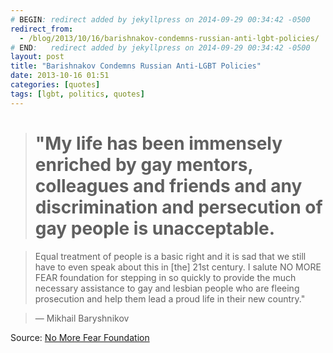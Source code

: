 ```yaml
---
# BEGIN: redirect added by jekyllpress on 2014-09-29 00:34:42 -0500
redirect_from:
  - /blog/2013/10/16/barishnakov-condemns-russian-anti-lgbt-policies/
# END:   redirect added by jekyllpress on 2014-09-29 00:34:42 -0500
layout: post
title: "Barishnakov Condemns Russian Anti-LGBT Policies"
date: 2013-10-16 01:51
categories: [quotes]
tags: [lgbt, politics, quotes]
---
```

> # "My life has been immensely enriched by gay mentors, colleagues and friends and any discrimination and persecution of gay people is unacceptable. 

> Equal treatment of people is a basic right and it is sad
that we still have to even speak about this in [the] 21st century. I
salute NO MORE FEAR foundation for stepping in so quickly to provide
the much necessary assistance to gay and lesbian people who are
fleeing prosecution and help them lead a proud life in their new
country."

> &mdash;  Mikhail Baryshnikov

Source: [No More Fear Foundation](http://www.nomorefearfoundation.org/statement-mikhail-baryshnikov/ "Baryshnikov Statement") 
